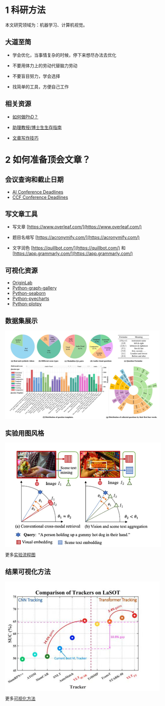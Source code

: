 # 1 科研方法
本文研究领域为：机器学习、计算机视觉。

## 大道至简

+ 学会优化，当事情复杂的时候，停下来想尽办法去优化

+ 不要用体力上的劳动代替脑力劳动

+ 不要盲目努力，学会选择

+ 找简单的工具，方便自己工作


## 相关资源

+ [如何做PhD？](https://github.com/shengyp/doing_the_PhD)

+ [助理教授/博士生生存指南](https://github.com/JunweiLiang/awesome_lists)

+ [文章写作技巧](https://github.com/MLNLP-World/Paper-Writing-Tips)



# 2 如何准备顶会文章？

## 会议查询和截止日期
+ [AI Conference Deadlines](https://aideadlin.es/?sub=ML,CV)
+ [CCF Conference Deadlines](https://ccfddl.github.io/)

## 写文章工具

+ 写文章 [https://www.overleaf.com/](https://www.overleaf.com/)

+ 题目名缩写 [https://acronymify.com/](https://acronymify.com/)

+ 文字润色 [https://quillbot.com/](https://quillbot.com/) 和 [https://app.grammarly.com/](https://app.grammarly.com/)


## 可视化资源
+ [OriginLab](https://www.originlab.com/Origin)
+ [Python-graph-gallery](https://www.python-graph-gallery.com/)
+ [Python-seaborn](https://seaborn.pydata.org/)
+ [Python-pyecharts](https://github.com/pyecharts/pyecharts)
+ [Python-plotpy](https://plotly.com/python/)

## 数据集展示
<img src="./imgs/result_14.jpg" width=500 alt="示例1" align=center>

## 实验用图风格
<img src="./imgs/flow_1.jpeg" width=600 alt="示例2" align=center>

更多[实验流程图](./doc/flowchart.md)

## 结果可视化方法
<img src="./imgs/result_3.jpeg" width=500 alt="示例3" align=center>

更多[可视化方法](./doc/visualization.md)


<!--
# 如沐春风

+ 作为一个努力的人，一天工作10个小时，非常正常，我想实验室现在工作时间大于我的人不多，我起码都是10个小时工作时间

+ 谁要这一个月内，不认真学习，出去闹腾，无论是谁，直接离开实验室

+ 讲理由之前，请收拾干净桌子，直接离开

+ 这10天，谁去干其他的事情，无论访问、学生还是员工，请立马辞职离开

+ 不同意的学生，请及时找好下家

+ 如果一个idea还在讨论的时候，你说肯定不行，那你肯定不是xx课题组的成员

+ Deadline来了 难道你们现在不感到兴奋吗？
-->
